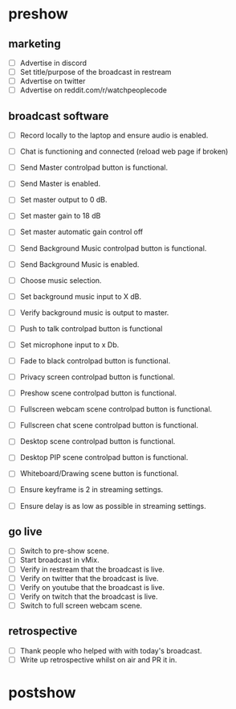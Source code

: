 # preshow

## marketing

- [ ] Advertise in discord
- [ ] Set title/purpose of the broadcast in restream
- [ ] Advertise on twitter
- [ ] Advertise on reddit.com/r/watchpeoplecode

## broadcast software

- [ ] Record locally to the laptop and ensure audio is enabled.
- [ ] Chat is functioning and connected (reload web page if broken)


- [ ] Send Master controlpad button is functional.
- [ ] Send Master is enabled.
- [ ] Set master output to 0 dB.
- [ ] Set master gain to 18 dB
- [ ] Set master automatic gain control off

- [ ] Send Background Music controlpad button is functional.
- [ ] Send Background Music is enabled.
- [ ] Choose music selection.
- [ ] Set background music input to X dB.
- [ ] Verify background music is output to master.

- [ ] Push to talk controlpad button is functional
- [ ] Set microphone input to x Db.

- [ ] Fade to black controlpad button is functional.
- [ ] Privacy screen controlpad button is functional.
- [ ] Preshow scene controlpad button is functional.
- [ ] Fullscreen webcam scene controlpad button is functional.
- [ ] Fullscreen chat scene controlpad button is functional.
- [ ] Desktop scene controlpad button is functional.
- [ ] Desktop PIP scene controlpad button is functional.
- [ ] Whiteboard/Drawing scene button is functional.

- [ ] Ensure keyframe is 2 in streaming settings.
- [ ] Ensure delay is as low as possible in streaming settings.

## go live

- [ ] Switch to pre-show scene.
- [ ] Start broadcast in vMix.
- [ ] Verify in restream that the broadcast is live.
- [ ] Verify on twitter that the broadcast is live.
- [ ] Verify on youtube that the broadcast is live.
- [ ] Verify on twitch that the broadcast is live.
- [ ] Switch to full screen webcam scene.

## retrospective

- [ ] Thank people who helped with with today's broadcast.
- [ ] Write up retrospective whilst on air and PR it in.

# postshow
